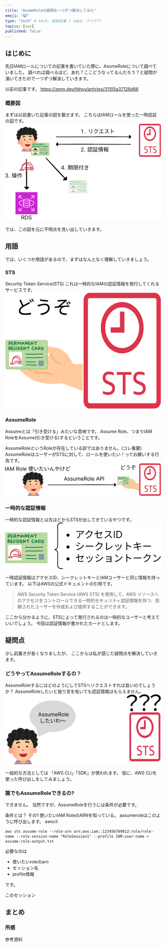 ```yaml
---
title: "AsumeRoleの疑問を一つずつ解決してみた"
emoji: "😸"
type: "tech" # tech: 技術記事 / idea: アイデア
topics: [aws]
published: false
---
```

## はじめに
先日IAMロールについての記事を書いていた際に、AsumeRoleについて調べていました。
調べれば調べるほど、あれ？ここどうなってるんだろう？と疑問が湧いてきたので一つずつ解決していきます。

以前の記事です。
https://zenn.dev/fdnsy/articles/31105a37126d66

### 概要図
まずは以前書いた記事の図を載せます。
こちらはIAMロールを使った一時認証の図です。
![](/images/f13.png)

では、この図を元に不明点を洗い出していきます。

## 用語
では、いくつか用語があるので、まずはなんとなく理解していきましょう。

### STS
Security Token Service(STS)
これは一時的なIAMの認証情報を発行してくれるサービスです。
![](/images/i3.png)

### AssumeRole
Assumeとは「引き受ける」みたいな意味です。
Assume Role、つまりIAM RoleをAssume(引き受ける)するということです。

AssumeRoleというRoleが存在している訳ではありません。(コレ重要)
AssumeRoleはユーザーがSTSに対して、ロールを使いたい！ってお願いする行為です。
![](/images/i1.png)

### 一時的な認証情報
一時的な認証情報とは先ほどからSTSが出してきているやつです。
![](/images/i2.png)

一時認証情報はアクセスID、シークレットキーとIAMユーザーと同じ情報を持っています。
以下はAWSの公式ドキュメントの引用です。
>AWS Security Token Service (AWS STS) を使用して、AWS リソースへのアクセスをコントロールできる一時的セキュリティ認証情報を持つ、信頼されたユーザーを作成および提供することができます。

ここから分かるように、STSによって発行されるのは一時的なユーザーと考えていいでしょう。
今回は認証情報が書かれたカードとします。

## 疑問点
少し前置きが長くなりましたが、
ここからは私が感じた疑問点を解決していきます。

### どうやってAssumeRoleするの？
AssumeRoleするにはどのようにしてSTSへリクエストすれば良いのでしょうか？
AssumeRoleしたいと独り言を呟いても認証情報はもらえません。
![](/images/i4.png)

一般的な方法としては
「AWS CLI」「SDK」が使われます。
仮に、AWS CLIを使った呼び出しをしてみましょう。

### 誰でもAssumeRoleできるの?
できません。
当然ですが、AssumeRoleを行うには条件が必要です。

条件とは？
その1
使いたいIAM RoleのARNを知っている。
assumeroleはこのように呼び出します。
awscli
```
aws sts assume-role --role-arn arn:aws:iam::123456789012:role/role-name --role-session-name "RoleSession1" --profile IAM-user-name > assume-role-output.txt
```
必要なのは
- 使いたいroleのarn
- セッション名
- profile情報

です。

このセッション

## まとめ
### 所感
参考資料

